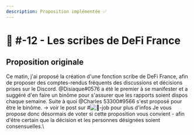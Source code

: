 ```yaml
---
description: Proposition implémentée ✅
---
```


# 📜 #-12 - Les scribes de DeFi France

## Proposition originale

Ce matin, j'ai proposé la création d'une fonction scribe de DeFi France, afin de proposer des comptes-rendus fréquents des discussions et décisions prises sur le Discord. @Disiaque#0576 a été le premier à se manifester et a suggéré d'en faire un binôme pour s'assurer que les rapports soient dispos chaque semaine. Suite à quoi @Charles 53300#9566 s'est proposé pour être le binôme. -> voir le post sur #![💼](https://discord.com/assets/7d4bf2e92b2587e47b09997dbc654823.svg)-job pour plus d'infos Je vous propose donc désormais de voter si cette proposition vous convient - afin d'être certain que la décision et les personnes désignées soient consensuelles.\
